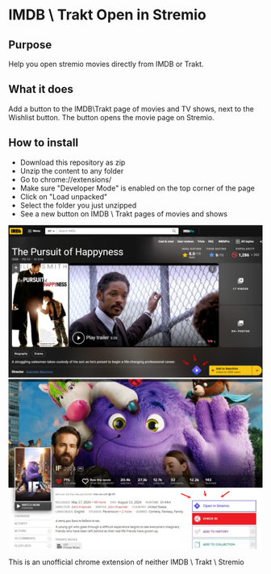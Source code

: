 # IMDB \ Trakt Open in Stremio

## Purpose

Help you open stremio movies directly from IMDB or Trakt.

## What it does

Add a button to the IMDB\Trakt page of movies and TV shows, next to the Wishlist button. The button opens the movie page on Stremio.

## How to install

- Download this repository as zip
- Unzip the content to any folder
- Go to chrome://extensions/
- Make sure "Developer Mode" is enabled on the top corner of the page
-  Click on "Load unpacked" 
- Select the folder you just unzipped
- See a new button on IMDB \ Trakt pages of movies and shows

![Screenshot](screenshot-stremio-imdb.png)
![Screenshot](screenshot-stremio-trakt.png)

This is an unofficial chrome extension of neither IMDB \ Trakt \ Stremio
